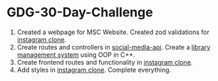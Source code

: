 # GDG-30-Day-Challenge

1. Created a webpage for MSC Website. Created zod validations for [instagram clone](https://github.com/tejasnasa/instagram-pern-clone).
2. Create routes and controllers in [social-media-api](https://github.com/tejasnasa/social-media-api). Create a [library management system](https://github.com/tejasnasa/library-management-oop) using OOP in C++.
3. Create frontend routes and functionality in [instagram clone](https://github.com/tejasnasa/instagram-pern-clone).
4. Add styles in [instagram clone](https://github.com/tejasnasa/instagram-pern-clone). Complete everything.
